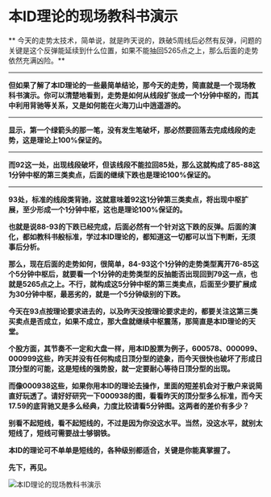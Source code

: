 本ID理论的现场教科书演示
====

			

** 今天的走势太技术，简单说，就是昨天说的，跌破5周线后必然有反弹，问题的关键是这个反弹能延续到什么位置，如果不能抽回5265点之上，那么后面的走势依然充满凶险。**

** **

**但如果了解了本ID理论的一些最简单结论，那今天的走势，简直就是一个现场教科书演示。你可以清楚地看到，走势是如何从线段扩张成一个1分钟中枢的，而其中利用背驰等关系，又是如何能在火海刀山中逍遥游的。**

** **

**显示，第一个绿箭头的那一笔，没有发生笔破坏，那必然要回落去完成线段的走势，这是理论上100%保证的。**

** **

**而92这一处，出现线段破坏，但该线段不能拉回85处，那么这就构成了85-88这1分钟中枢的第三类卖点，后面的继续下跌也是理论100%保证的。**

** **

**93处，标准的线段类背驰，这就意味着92这1分钟第三类卖点，将出现中枢扩展，至少形成一个1分钟中枢，这也是理论100%保证的。**

**也就是说88-93的下跌已经完成，后面必然有一个针对这下跌的反弹。后面的演化，都如教科书般标准，学过本ID理论的，都知道这一切都可以当下判断，无须事后分析。**

**那么，现在后面的走势如何，很简单，84-93这个1分钟的走势类型离开76-85这个5分钟中枢后，就要看一个1分钟的走势类型的反抽能否出现回到79这一点，也就是5265点之上。不行，就构成这5分钟中枢的第三类卖点，后面至少要扩展成为30分钟中枢，最恶劣的，就是一个5分钟级别的下跌。**

**今天在93点按理论要求进去的，以及昨天没按理论要求走的，都要关注这第三类买卖点是否成立，如果不成立，那大盘就继续中枢震荡，那简直是本ID理论的天堂。**

**个股方面，其节奏不一定和大盘一样，用本ID股票为例子，600578、000099、000999这些，昨天并没有任何构成日顶分型的迹象，而今天很快也破坏了形成日顶分型的可能，这是短线的强势股，就一定要耐心等待日顶分型的出现。**

**而像000938这些，如果你用本ID的理论去操作，里面的短差机会对于散户来说简直好玩透了。请好好研究一下000938的图，看看昨天的顶分型多么标准，而今天17.59的底背驰又是多么经典，力度比较请看5分钟图。这两者的差价有多少？**

**别看不起短线，看不起短线的，不过是因为你没这水平。当然，没这水平，就别太短线了，短线可需要战士够钢铁。**

**本ID的理论可不单单是短线的，各种级别都适合，关键是你能真掌握了。**

**先下，再见。**

![本ID理论的现场教科书演示](http://simg.sinajs.cn/blog7style/images/common/sg_trans.gif)
